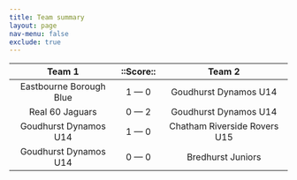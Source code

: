 ```yaml
---
title: Team summary
layout: page
nav-menu: false
exclude: true
---
```




|         Team 1          |  ::Score::  |            Team 2            |
|:-----------------------:|:-----------:|:----------------------------:|
| Eastbourne Borough Blue | 1 &mdash; 0 |    Goudhurst Dynamos U14     |
|     Real 60 Jaguars     | 0 &mdash; 2 |    Goudhurst Dynamos U14     |
|  Goudhurst Dynamos U14  | 1 &mdash; 0 | Chatham Riverside Rovers U15 |
|  Goudhurst Dynamos U14  | 0 &mdash; 0 |      Bredhurst Juniors       |

 <br /><br /><br />